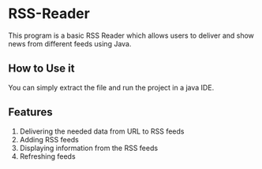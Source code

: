 # RSS-Reader
This program is a basic RSS Reader which allows users to deliver and show news from different feeds using Java.

## How to Use it
You can simply extract the file and run the project in a java IDE.

## Features
1. Delivering the needed data from URL to RSS feeds
2. Adding RSS feeds
3. Displaying information from the RSS feeds
4. Refreshing feeds
